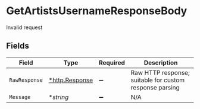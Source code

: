 # GetArtistsUsernameResponseBody

Invalid request


## Fields

| Field                                                   | Type                                                    | Required                                                | Description                                             |
| ------------------------------------------------------- | ------------------------------------------------------- | ------------------------------------------------------- | ------------------------------------------------------- |
| `RawResponse`                                           | [*http.Response](https://pkg.go.dev/net/http#Response)  | :heavy_minus_sign:                                      | Raw HTTP response; suitable for custom response parsing |
| `Message`                                               | **string*                                               | :heavy_minus_sign:                                      | N/A                                                     |
